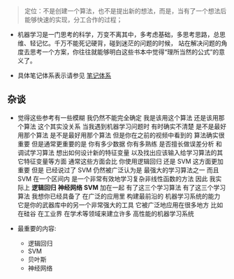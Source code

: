 > 定位：不是创建一个算法，也不是提出新的想法，而是，当有了一个想法后能够快速的实现，分工合作的过程；* 机器学习是一门思考的科学，万变不离其中，多考虑基础，多思考思路，总思维、轻记忆。千万不能死记硬背，碰到迷茫的问题的时候，站在解决问题的角度去思考一个方案，你往往就能够明白这些书本中觉得“理所当然的公式”的意义了。* 具体笔记体系表示请参见 [笔记体系](00.000-机器学习.xmind)## 杂谈* 觉得这些参考有一些模糊 我仍然不能完全确定 我是该用这个算法 还是该用那个算法 这个其实没关系 当我遇到机器学习问题时 有时确实不清楚 是不是最好用那个算法 是不是最好用那个算法 但是你在之前的视频中看到的 算法确实很重要 但是通常更重要的是 你有多少数据 你有多熟练 是否擅长做误差分析 和调试学习算法 想出如何设计新的特征变量 以及找出应该输入给学习算法的其它特征变量等方面 通常这些方面会比 你使用逻辑回归 还是 SVM 这方面更加重要 但是 已经说过了 SVM 仍然被广泛认为是 最强大的学习算法之一  而且 SVM 在一个区间内 是一个非常有效地学习复杂非线性函数的方法 因此 我实际上 **逻辑回归** **神经网络** **SVM** 加在一起 有了这三个学习算法 有了这三个学习算法 我想你已经具备了在广泛的应用里 构建最前沿的 机器学习系统的能力 它是你的武器库中的另一个非常强大的工具 它被广泛地应用在很多地方 比如在硅谷 在工业界 在学术等领域来建立许多 高性能的机器学习系统* 最重要的内容:    * 逻辑回归    * SVM    * 贝叶斯    * 神经网络